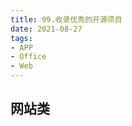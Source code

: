 ```yaml
---
title: 99.收录优秀的开源项目
date: 2021-08-27
tags:
- APP
- Office
- Web
---
```


## 网站类
<tools-grid>

<tools-library
rep='https://github.com/wuchuhengtools/app-distribution'
desc='一款仿照fir.im的开源APP分发网站项目，还行，能用'
:tags="[ 'APP']"
/>

<tools-library
rep='https://github.com/zyx0814/dzzoffice'
desc='Dzzoffice是一套开源办公套件，适用于企业、团队搭建自己的 类似“Google企业应用套件”、“微软Office365”的企业协同办公平台。'
:tags="[ 'Web', 'Office']"
/>

</tools-grid>
